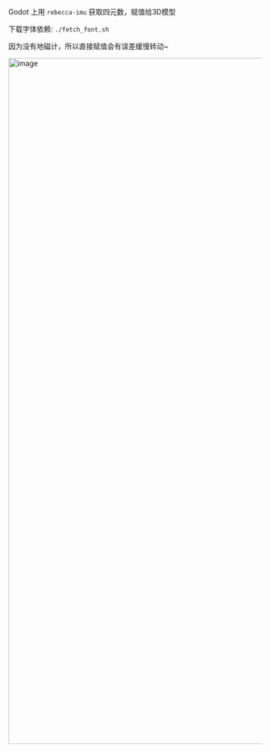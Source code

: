 Godot 上用 `rebecca-imu` 获取四元数，赋值给3D模型

下载字体依赖: `./fetch_font.sh`

因为没有地磁计，所以直接赋值会有误差缓慢转动~

<img width="1094" height="1359" alt="image" src="https://github.com/user-attachments/assets/d4759aae-aa24-4110-8270-c8816f654936" />
